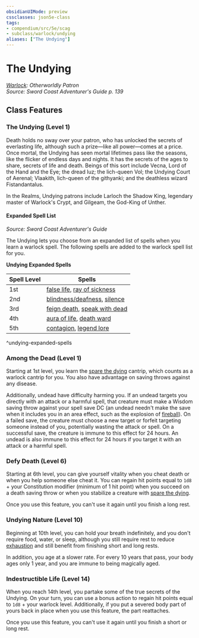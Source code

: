 ```yaml
---
obsidianUIMode: preview
cssclasses: json5e-class
tags:
- compendium/src/5e/scag
- subclass/warlock/undying
aliases: ["The Undying"]
---
```

# The Undying
*[Warlock](warlock.md): Otherworldly Patron*  
*Source: Sword Coast Adventurer's Guide p. 139*  


## Class Features

### The Undying (Level 1)

Death holds no sway over your patron, who has unlocked the secrets of everlasting life, although such a prize—like all power—comes at a price. Once mortal, the Undying has seen mortal lifetimes pass like the seasons, like the flicker of endless days and nights. It has the secrets of the ages to share, secrets of life and death. Beings of this sort include Vecna, Lord of the Hand and the Eye; the dread Iuz; the lich-queen Vol; the Undying Court of Aerenal; Vlaakith, lich-queen of the githyanki; and the deathless wizard Fistandantalus.

In the Realms, Undying patrons include Larloch the Shadow King, legendary master of Warlock's Crypt, and Gilgeam, the God-King of Unther.

#### Expanded Spell List
_Source: Sword Coast Adventurer's Guide_

The Undying lets you choose from an expanded list of spells when you learn a warlock spell. The following spells are added to the warlock spell list for you.

**Undying Expanded Spells**

| Spell Level | Spells |
|-------------|--------|
| 1st | [false life](5E2014官方资源/spells/false-life.md), [ray of sickness](5E2014官方资源/spells/ray-of-sickness.md) |
| 2nd | [blindness/deafness](5E2014官方资源/spells/blindness-deafness.md), [silence](5E2014官方资源/spells/silence.md) |
| 3rd | [feign death](5E2014官方资源/spells/feign-death.md), [speak with dead](5E2014官方资源/spells/speak-with-dead.md) |
| 4th | [aura of life](5E2014官方资源/spells/aura-of-life.md), [death ward](5E2014官方资源/spells/death-ward.md) |
| 5th | [contagion](5E2014官方资源/spells/contagion.md), [legend lore](5E2014官方资源/spells/legend-lore.md) |
^undying-expanded-spells

### Among the Dead (Level 1)

Starting at 1st level, you learn the [spare the dying](5E2014官方资源/spells/spare-the-dying.md) cantrip, which counts as a warlock cantrip for you. You also have advantage on saving throws against any disease.

Additionally, undead have difficulty harming you. If an undead targets you directly with an attack or a harmful spell, that creature must make a Wisdom saving throw against your spell save DC (an undead needn't make the save when it includes you in an area effect, such as the explosion of [fireball](5E2014官方资源/spells/fireball.md)). On a failed save, the creature must choose a new target or forfeit targeting someone instead of you, potentially wasting the attack or spell. On a successful save, the creature is immune to this effect for 24 hours. An undead is also immune to this effect for 24 hours if you target it with an attack or a harmful spell.

### Defy Death (Level 6)

Starting at 6th level, you can give yourself vitality when you cheat death or when you help someone else cheat it. You can regain hit points equal to `1d8` + your Constitution modifier (minimum of 1 hit point) when you succeed on a death saving throw or when you stabilize a creature with [spare the dying](5E2014官方资源/spells/spare-the-dying.md).

Once you use this feature, you can't use it again until you finish a long rest.

### Undying Nature (Level 10)

Beginning at 10th level, you can hold your breath indefinitely, and you don't require food, water, or sleep, although you still require rest to reduce [exhaustion](5E2014官方资源/规则/conditions.md#exhaustion) and still benefit from finishing short and long rests.

In addition, you age at a slower rate. For every 10 years that pass, your body ages only 1 year, and you are immune to being magically aged.

### Indestructible Life (Level 14)

When you reach 14th level, you partake some of the true secrets of the Undying. On your turn, you can use a bonus action to regain hit points equal to `1d8` + your warlock level. Additionally, if you put a severed body part of yours back in place when you use this feature, the part reattaches.

Once you use this feature, you can't use it again until you finish a short or long rest.